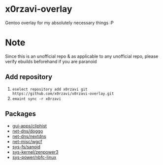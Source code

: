 # x0rzavi-overlay
Gentoo overlay for my absolutely necessary things :P

# Note
Since this is an unofficial repo & as applicable to any unofficial repo,
please verify ebuilds beforehand if you are paranoid

## Add repository
1. ```eselect repository add x0rzavi git https://github.com/x0rzavi/x0rzavi-overlay.git```
2. ```emaint sync -r x0rzavi```

## Packages
- [gui-apps/cliphist](https://github.com/sentriz/cliphist)
- [net-dns/doggo](https://github.com/mr-karan/doggo)
- [net-dns/nextdns](https://github.com/nextdns/nextdns)
- [net-misc/wgcf](https://github.com/ViRb3/wgcf)
- [sys-fs/sanoid](https://github.com/jimsalterjrs/sanoid)
- [sys-kernel/zenpower3](https://git.exozy.me/Ta180m/zenpower3)
- [sys-power/nbfc-linux](https://github.com/nbfc-linux/nbfc-linux)
